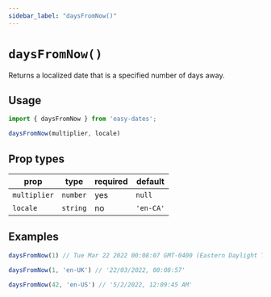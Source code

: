```yaml
---
sidebar_label: "daysFromNow()"
---
```


# `daysFromNow()`
Returns a localized date that is a specified number of days away.

## Usage
```javascript
import { daysFromNow } from 'easy-dates';

daysFromNow(multiplier, locale)
```

## Prop types
| prop         | type     | required | default   |
|--------------|----------|----------|-----------|
| `multiplier` | `number` | yes      | `null`    |
| `locale`     | `string` | no       | `'en-CA'` |

## Examples
```javascript title='one day from now - defaults to Canadian English'
daysFromNow(1) // Tue Mar 22 2022 00:08:07 GMT-0400 (Eastern Daylight Time)
```

```javascript title='one day from now - United Kingdom Enlighs'
daysFromNow(1, 'en-UK') // '22/03/2022, 00:08:57'
```

```javascript title='42 days from now - United States English'
daysFromNow(42, 'en-US') // '5/2/2022, 12:09:45 AM'
```